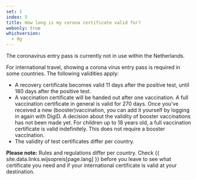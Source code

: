 ```yaml
---
set: 1
index: 5
title: How long is my corona certificate valid for?	
webonly: true
whichversion:
  - 0g
---
```

The coronavirus entry pass is currently not in use within the Netherlands. 

For international travel, showing a corona virus entry pass is required in some countries. The following validities apply:

- A recovery certificate becomes valid 11 days after the positive test, until 180 days after the positive test.
- A vaccination certificate will be handed out after one vaccination. A full vaccination certificate in general is valid for 270 days. Once you’ve received a new (booster)vaccination, you can add it yourself by logging in again with DigiD. A decision about the validity of booster vaccinations has not been made yet. For children up to 18 years old, a full vaccination certificate is valid indefinitely. This does not require a booster vaccination.
- The validity of test certificates differ per country.

**Please note:** Rules and regulations differ per country. Check {{ site.data.links.wijsopreis[page.lang] }} before you leave to see what certificate you need and if your international certificate is valid at your destination.
